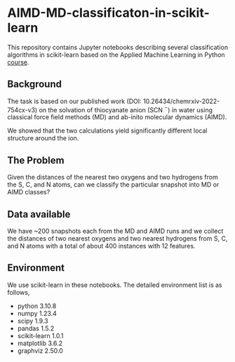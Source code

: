 # AIMD-MD-classificaton-in-scikit-learn

This repository contains Jupyter notebooks describing several classification
algorithms in scikit-learn based on the Applied Machine Learning in Python 
[course](https://www.coursera.org/learn/python-machine-learning).

## Background

The task is based on our published work (DOI: 10.26434/chemrxiv-2022-754cx-v3) 
on the solvation of thiocyanate anion (SCN $^-$) in  water using classical force field methods (MD) and 
ab-inito molecular dynamics (AIMD).

We showed that the two calculations yield significantly different local structure around the ion.

## The Problem

Given the distances of the nearest two oxygens and two hydrogens from the S, C, and N atoms,
can we classify the particular snapshot into MD or AIMD classes?

## Data available

We have ~200 snapshots each from the MD and AIMD runs and we collect the distances of two nearest oxygens
and two nearest hydrogens from S, C, and N atoms with a total of about 400 instances with 12 features. 

## Environment 

We use scikit-learn in these notebooks. The detailed environment list is as follows, 
- python 3.10.8
- numpy 1.23.4
- scipy 1.9.3
- pandas 1.5.2
- scikit-learn 1.0.1
- matplotlib 3.6.2
- graphviz 2.50.0
